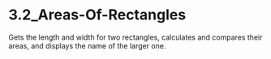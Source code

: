 # 3.2_Areas-Of-Rectangles
Gets the length and width for two rectangles, calculates and compares their areas, and displays the name of the larger one.
